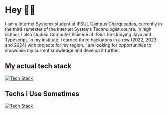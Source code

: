 # Hey 👋🏻

I am a Internet Systems student at IFSUL Campus Charqueadas, currently in the third semester of the Internet Systems Technologist course. In high school, I also studied Computer Science at IFSul. Im studying Java and Typescript. In my institute, i earned three hackatons in a row (2022, 2023 and 2024) with projects for my region. I am looking for opportunities to showcase my current knowledge and develop it further. 

## My actual tech stack

[![Tech Stack](https://skillicons.dev/icons?i=java,spring,js,ts,nodejs,jest,prisma,express,docker,aws,mysql,postgresql,sqlite)](https://skillicons.dev)

## Techs i Use Sometimes

[![Tech Stack](https://skillicons.dev/icons?i=figma,html,css,react,next)](https://skillicons.dev)

